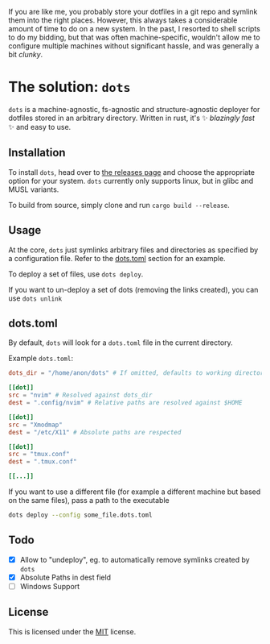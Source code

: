 If you are like me, you probably store your dotfiles in a git repo and symlink them into the right places. However, this 
always takes a considerable amount of time to do on a new system. In the past, I resorted to shell scripts to do my bidding,
but that was often machine-specific, wouldn't allow me to configure multiple machines without significant hassle, and was 
generally a bit _clunky_.

# The solution: `dots`

`dots` is a machine-agnostic, fs-agnostic and structure-agnostic deployer for dotfiles stored in an arbitrary directory. 
Written in rust, it's :sparkles: _blazingly fast_ :sparkles: and easy to use. 

## Installation

To install `dots`, head over to [the releases page](https://github.com/maxbossing/dots/releases/latest) and choose the 
appropriate option for your system. `dots` currently only supports linux, but in glibc and MUSL variants.

To build from source, simply clone and run `cargo build --release`.

## Usage

At the core, `dots` just symlinks arbitrary files and directories as specified by a configuration file. Refer to the [dots.toml](#dotstoml) section for an example.

To deploy a set of files, use `dots deploy`.

If you want to un-deploy a set of dots (removing the links created), you can use `dots unlink`

## dots.toml

By default, `dots` will look for a `dots.toml` file in the current directory.

Example `dots.toml`:
```toml
dots_dir = "/home/anon/dots" # If omitted, defaults to working directory

[[dot]]
src = "nvim" # Resolved against dots_dir
dest = ".config/nvim" # Relative paths are resolved against $HOME

[[dot]]
src = "Xmodmap"
dest = "/etc/X11" # Absolute paths are respected

[[dot]]
src = "tmux.conf"
dest = ".tmux.conf"

[[...]]
```

If you want to use a different file (for example a different machine but based on the same files), pass a path to the executable
```bash
dots deploy --config some_file.dots.toml
```

## Todo
- [x] Allow to "undeploy", eg. to automatically remove symlinks created by `dots`
- [x] Absolute Paths in dest field
- [ ] Windows Support

## License
This is licensed under the [MIT](LICENSE) license.
